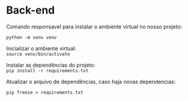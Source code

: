 # Back-end

Comando responsavel para instalar o ambiente virtual no nosso projeto:  

```python -m venv venv```

Inicializar o ambiente virtual:  
```source venv/bin/activate```

Instalar as dependências do projeto:  
```pip install -r requirements.txt```

Atualizar o arquivo de dependências, caso haja novas dependencias:  

``pip freeze > requirements.txt``
